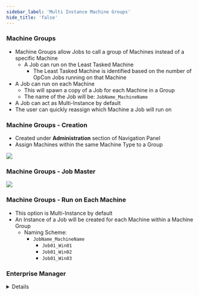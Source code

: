 ```yaml
---
sidebar_label: 'Multi Instance Machine Groups'
hide_title: 'false'
---
```


<head>
  <meta name="robots" content="noindex, nofollow" />
</head>

### Machine Groups

* Machine Groups allow Jobs to call a group of Machines instead of a specific Machine
    * A Job can run on the Least Tasked Machine
        * The Least Tasked Machine is identified based on the number of OpCon Jobs running on that Machine
* A Job can run on each Machine
    * This will spawn a copy of a Job for each Machine in a Group
    * The name of the Job will be: ```JobName_MachineName```
* A Job can act as Multi-Instance by default
* The user can quickly reassign which Machine a Job will run on

### Machine Groups - Creation

* Created under **Administration** section of Navigation Panel
* Assign Machines within the same Machine Type to a Group 

![](../static/imgadvanced/Machine_Group_Adv_SM.png)

### Machine Groups - Job Master

![](../static/imgadvanced/Machine_Group_Master_Job_Adv_SM.png)

### Machine Groups - Run on Each Machine

* This option is Multi-Instance by default
* An Instance of a Job will be created for each Machine within a Machine Group
    * Naming Scheme:
        *  ```JobName_MachineName```
            * ```Job01_Win01```
            * ```Job01_Win02```
            * ```Job01_Win03```


### Enterprise Manager

<details>

#### Machine Groups

* Machine Groups allow Jobs to call a group of Machines instead of a specific Machine
    * A Job can run on the Least Tasked Machine
        * The Least Tasked Machine is identified based on the number of OpCon Jobs running on that Machine
* A Job can run on each Machine
    * This will spawn a copy of a Job for each Machine in a Group
    * The name of the Job will be: ```JobName_MachineName```
* A Job can act as Multi-Instance by default
* The user can quickly reassign which Machine a Job will run on

#### Machine Groups - Creation

* Created under **Administration** section of Navigation Panel
* Assign Machines within the same Machine Type to a Group 

![](../static/imgadvanced/MachineGroupCreate.png)

#### Machine Groups - Job Master

![](../static/imgadvanced/MachineGroupJobMaster.png)

#### Machine Groups - Run on Each Machine

* This option is Multi-Instance by default
* An Instance of a Job will be created for each Machine within a Machine Group
    * Naming Scheme:
        *  ```JobName_MachineName```
        *  ```Job01_Win01```

![](../static/imgadvanced/MachineGroups.png)

</details>